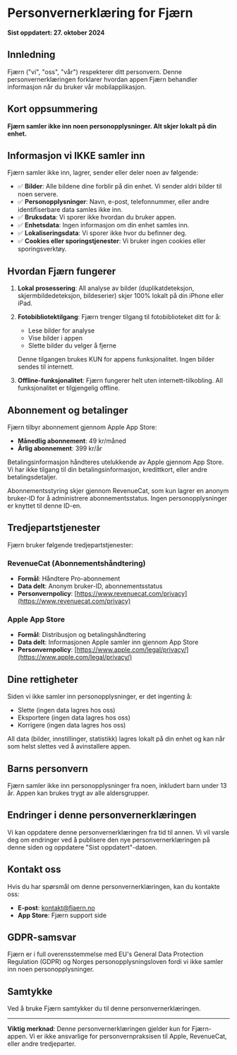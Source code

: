 # Personvernerklæring for Fjærn

**Sist oppdatert: 27. oktober 2024**

## Innledning

Fjærn ("vi", "oss", "vår") respekterer ditt personvern. Denne personvernerklæringen forklarer hvordan appen Fjærn behandler informasjon når du bruker vår mobilapplikasjon.

## Kort oppsummering

**Fjærn samler ikke inn noen personopplysninger. Alt skjer lokalt på din enhet.**

## Informasjon vi IKKE samler inn

Fjærn samler ikke inn, lagrer, sender eller deler noen av følgende:

- ✅ **Bilder**: Alle bildene dine forblir på din enhet. Vi sender aldri bilder til noen servere.
- ✅ **Personopplysninger**: Navn, e-post, telefonnummer, eller andre identifiserbare data samles ikke inn.
- ✅ **Bruksdata**: Vi sporer ikke hvordan du bruker appen.
- ✅ **Enhetsdata**: Ingen informasjon om din enhet samles inn.
- ✅ **Lokaliseringsdata**: Vi sporer ikke hvor du befinner deg.
- ✅ **Cookies eller sporingstjenester**: Vi bruker ingen cookies eller sporingsverktøy.

## Hvordan Fjærn fungerer

1. **Lokal prosessering**: All analyse av bilder (duplikatdeteksjon, skjermbildedeteksjon, bildeserier) skjer 100% lokalt på din iPhone eller iPad.

2. **Fotobibliotektilgang**: Fjærn trenger tilgang til fotobiblioteket ditt for å:
   - Lese bilder for analyse
   - Vise bilder i appen
   - Slette bilder du velger å fjerne

   Denne tilgangen brukes KUN for appens funksjonalitet. Ingen bilder sendes til internett.

3. **Offline-funksjonalitet**: Fjærn fungerer helt uten internett-tilkobling. All funksjonalitet er tilgjengelig offline.

## Abonnement og betalinger

Fjærn tilbyr abonnement gjennom Apple App Store:
- **Månedlig abonnement**: 49 kr/måned
- **Årlig abonnement**: 399 kr/år

Betalingsinformasjon håndteres utelukkende av Apple gjennom App Store. Vi har ikke tilgang til din betalingsinformasjon, kredittkort, eller andre betalingsdetaljer.

Abonnementsstyring skjer gjennom RevenueCat, som kun lagrer en anonym bruker-ID for å administrere abonnementsstatus. Ingen personopplysninger er knyttet til denne ID-en.

## Tredjepartstjenester

Fjærn bruker følgende tredjepartstjenester:

### RevenueCat (Abonnementshåndtering)
- **Formål**: Håndtere Pro-abonnement
- **Data delt**: Anonym bruker-ID, abonnementsstatus
- **Personvernpolicy**: [https://www.revenuecat.com/privacy](https://www.revenuecat.com/privacy)

### Apple App Store
- **Formål**: Distribusjon og betalingshåndtering
- **Data delt**: Informasjonen Apple samler inn gjennom App Store
- **Personvernpolicy**: [https://www.apple.com/legal/privacy/](https://www.apple.com/legal/privacy/)

## Dine rettigheter

Siden vi ikke samler inn personopplysninger, er det ingenting å:
- Slette (ingen data lagres hos oss)
- Eksportere (ingen data lagres hos oss)
- Korrigere (ingen data lagres hos oss)

All data (bilder, innstillinger, statistikk) lagres lokalt på din enhet og kan når som helst slettes ved å avinstallere appen.

## Barns personvern

Fjærn samler ikke inn personopplysninger fra noen, inkludert barn under 13 år. Appen kan brukes trygt av alle aldersgrupper.

## Endringer i denne personvernerklæringen

Vi kan oppdatere denne personvernerklæringen fra tid til annen. Vi vil varsle deg om endringer ved å publisere den nye personvernerklæringen på denne siden og oppdatere "Sist oppdatert"-datoen.

## Kontakt oss

Hvis du har spørsmål om denne personvernerklæringen, kan du kontakte oss:

- **E-post**: kontakt@fjaern.no
- **App Store**: Fjærn support side

## GDPR-samsvar

Fjærn er i full overensstemmelse med EU's General Data Protection Regulation (GDPR) og Norges personopplysningsloven fordi vi ikke samler inn noen personopplysninger.

## Samtykke

Ved å bruke Fjærn samtykker du til denne personvernerklæringen.

---

**Viktig merknad**: Denne personvernerklæringen gjelder kun for Fjærn-appen. Vi er ikke ansvarlige for personvernpraksisen til Apple, RevenueCat, eller andre tredjeparter.
